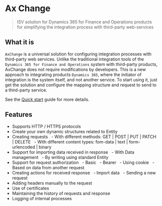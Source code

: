 # Ax Change

> ISV solution for Dynamics 365 for Finance and Operations products for simplifying the integration process with third-party web-services

## What it is

`AxChange` is a universal solution for configuring integration processes with third-party web services.
Unlike the traditional integration tools of the `Dynamics 365 for Finance and Operations` system with third-party products, AxChange does not require modifications by developers. This is a new approach to integrating products `Dynamics 365`, where the initiator of integration is the system itself, and not another service.
To start using it, just get the solution and configure the mapping structure and request to send to a third-party service.

See the [Quick start](quickstart.md) guide for more details.

## Features

- Supports HTTP / HTTPS protocols
- Create your own dynamic structures related to Entity
- Creating requests
    - With different methods: GET | POST | PUT | PATCH | DELETE
    - With different content types: fom-data | text | form-urlencoded | binary
- Support for importing data received in response
    - With Data management
    - By writing using standard Entity
- Support for request authorization
    - Basic
    - Bearer
    - Using cookie
    - Based on data from another request
- Creating actions for received response
    - Import data
    - Sending a new request
- Adding headers manually to the request
- Use of certificates
- Maintaining the history of requests and response
- Logging of internal processes
